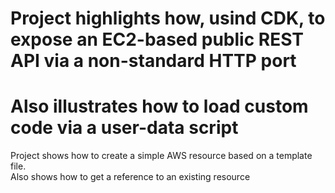 # Project highlights how, usind CDK, to expose an EC2-based public REST API via a non-standard HTTP port
# Also illustrates how to load custom code via a user-data script

Project shows how to create a simple AWS resource based on a template file.  
Also shows how to get a reference to an existing resource
